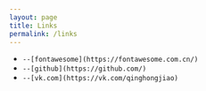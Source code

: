 ```yaml
---
layout: page
title: Links
permalink: /links
---
```


- `--[fontawesome](https://fontawesome.com.cn/)`
- `--[github](https://github.com/)`
- `--[vk.com](https://vk.com/qinghongjiao)`
